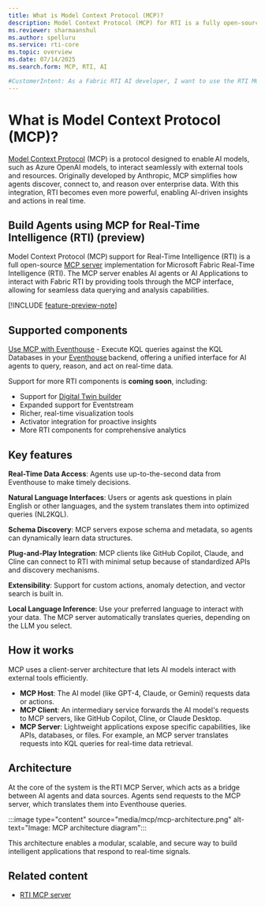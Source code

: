 ```yaml
---
title: What is Model Context Protocol (MCP)?
description: Model Context Protocol (MCP) for RTI is a fully open-source implementation for Microsoft Fabric Real-Time Intelligence (RTI). It enables AI agents to interact with RTI components like Eventhouse.
ms.reviewer: sharmaanshul
ms.author: spelluru
ms.service: rti-core
ms.topic: overview 
ms.date: 07/14/2025
ms.search.form: MCP, RTI, AI

#CustomerIntent: As a Fabric RTI AI developer, I want to use the RTI MCP server to create AI agents and AI applications.
---
```


# What is Model Context Protocol (MCP)?

[Model Context Protocol](https://modelcontextprotocol.io/introduction) (MCP) is a protocol designed to enable AI models, such as Azure OpenAI models, to interact seamlessly with external tools and resources. Originally developed by Anthropic, MCP simplifies how agents discover, connect to, and reason over enterprise data. With this integration, RTI becomes even more powerful, enabling AI-driven insights and actions in real time.

## Build Agents using MCP for Real-Time Intelligence (RTI) (preview)

Model Context Protocol (MCP) support for Real-Time Intelligence (RTI) is a full open-source [MCP server](https://aka.ms/rti.mcp.repo) implementation for Microsoft Fabric Real-Time Intelligence (RTI). The MCP server enables AI agents or AI Applications to interact with Fabric RTI by providing tools through the MCP interface, allowing for seamless data querying and analysis capabilities.

[!INCLUDE [feature-preview-note](../includes/feature-preview-note.md)]

<!-- ## MCP Support for Azure Data Explorer (ADX) (move to ADX)

Model Context Protocol (MCP) support for Azure Data Explorer (ADX) is a fully open-source [MCP server](https://aka.ms/rti.mcp.repo) implementation for Azure Data Explorer (ADX). The MCP server enables AI agents or AI Applications to interact with ADX by providing tools through the MCP interface, allowing for seamless data querying and analysis capabilities.

Execute KQL queries against Azure Data Explorer (ADX) backends, offering a unified interface for AI agents to query, reason, and act on real-time data.
-->

## Supported components

[Use MCP with Eventhouse](mcp-eventhouse.md) - Execute KQL queries against the KQL Databases in your [Eventhouse](eventhouse.md) backend, offering a unified interface for AI agents to query, reason, and act on real-time data.

Support for more RTI components is **coming soon**, including:

* Support for [Digital Twin builder](digital-twin-builder/overview.md)
* Expanded support for Eventstream
* Richer, real-time visualization tools
* Activator integration for proactive insights
* More RTI components for comprehensive analytics

## Key features

**Real-Time Data Access**: Agents use up-to-the-second data from Eventhouse to make timely decisions.

**Natural Language Interfaces**: Users or agents ask questions in plain English or other languages, and the system translates them into optimized queries (NL2KQL).

**Schema Discovery**: MCP servers expose schema and metadata, so agents can dynamically learn data structures.

**Plug-and-Play Integration**: MCP clients like GitHub Copilot, Claude, and Cline can connect to RTI with minimal setup because of standardized APIs and discovery mechanisms.

**Extensibility**: Support for custom actions, anomaly detection, and vector search is built in.

**Local Language Inference**: Use your preferred language to interact with your data. The MCP server automatically translates queries, depending on the LLM you select.

## How it works

MCP uses a client-server architecture that lets AI models interact with external tools efficiently.

* **MCP Host**: The AI model (like GPT-4, Claude, or Gemini) requests data or actions.
* **MCP Client**: An intermediary service forwards the AI model's requests to MCP servers, like GitHub Copilot, Cline, or Claude Desktop.
* **MCP Server**: Lightweight applications expose specific capabilities, like APIs, databases, or files. For example, an MCP server translates requests into KQL queries for real-time data retrieval.

## Architecture

At the core of the system is the RTI MCP Server, which acts as a bridge between AI agents and data sources. Agents send requests to the MCP server, which translates them into Eventhouse queries.

:::image type="content" source="media/mcp/mcp-architecture.png" alt-text="Image: MCP architecture diagram":::

This architecture enables a modular, scalable, and secure way to build intelligent applications that respond to real-time signals.

## Related content

- [RTI MCP server](https://aka.ms/rti.mcp.repo)
